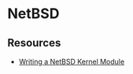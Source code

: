 NetBSD
======


Resources
---------

 - [Writing a NetBSD Kernel Module](https://saurvs.github.io/post/writing-netbsd-kern-mod/)
